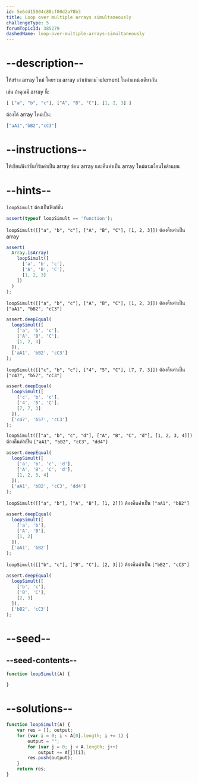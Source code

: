 ```yaml
---
id: 5e6dd15004c88cf00d2a78b3
title: Loop over multiple arrays simultaneously
challengeType: 5
forumTopicId: 385279
dashedName: loop-over-multiple-arrays-simultaneously
---
```


# --description--

ให้สร้าง array ใหม่ โดยรวม array เก่าเข้าตาม ำelement ในตำแหน่งเดียวกัน

เช่น ถ้าคุณมี array นี้:

```js
[ ["a", "b", "c"], ["A", "B", "C"], [1, 2, 3] ]
```

ต้องได้ array ใหม่เป็น:

```js
["aA1","bB2","cC3"]
```

# --instructions--

ให้เขียนฟังก์ชันที่รับค่าเป็น array ซ้อน array และคืนค่าเป็น array ใหม่ตามเงื่อนไขด้านบน

# --hints--

`loopSimult` ต้องเป็นฟังก์ชัน

```js
assert(typeof loopSimult == 'function');
```

`loopSimult([["a", "b", "c"], ["A", "B", "C"], [1, 2, 3]])` ต้องคืนค่าเป็น array

```js
assert(
  Array.isArray(
    loopSimult([
      ['a', 'b', 'c'],
      ['A', 'B', 'C'],
      [1, 2, 3]
    ])
  )
);
```

`loopSimult([["a", "b", "c"], ["A", "B", "C"], [1, 2, 3]])` ต้องคืนค่าเป็น `["aA1", "bB2", "cC3"]`

```js
assert.deepEqual(
  loopSimult([
    ['a', 'b', 'c'],
    ['A', 'B', 'C'],
    [1, 2, 3]
  ]),
  ['aA1', 'bB2', 'cC3']
);
```

`loopSimult([["c", "b", "c"], ["4", "5", "C"], [7, 7, 3]])` ต้องคืนค่าเป็น `["c47", "b57", "cC3"]`

```js
assert.deepEqual(
  loopSimult([
    ['c', 'b', 'c'],
    ['4', '5', 'C'],
    [7, 7, 3]
  ]),
  ['c47', 'b57', 'cC3']
);
```

`loopSimult([["a", "b", "c", "d"], ["A", "B", "C", "d"], [1, 2, 3, 4]])` ต้องคืนค่าเป็น `["aA1", "bB2", "cC3", "dd4"]`

```js
assert.deepEqual(
  loopSimult([
    ['a', 'b', 'c', 'd'],
    ['A', 'B', 'C', 'd'],
    [1, 2, 3, 4]
  ]),
  ['aA1', 'bB2', 'cC3', 'dd4']
);
```

`loopSimult([["a", "b"], ["A", "B"], [1, 2]])` ต้องคืนค่าเป็น `["aA1", "bB2"]`

```js
assert.deepEqual(
  loopSimult([
    ['a', 'b'],
    ['A', 'B'],
    [1, 2]
  ]),
  ['aA1', 'bB2']
);
```

`loopSimult([["b", "c"], ["B", "C"], [2, 3]])` ต้องคืนค่าเป็น `["bB2", "cC3"]`

```js
assert.deepEqual(
  loopSimult([
    ['b', 'c'],
    ['B', 'C'],
    [2, 3]
  ]),
  ['bB2', 'cC3']
);
```

# --seed--

## --seed-contents--

```js
function loopSimult(A) {

}
```

# --solutions--

```js
function loopSimult(A) {
    var res = [], output;
    for (var i = 0; i < A[0].length; i += 1) {
        output = "";
        for (var j = 0; j < A.length; j++)
            output += A[j][i];
        res.push(output);
    }
    return res;
}
```
